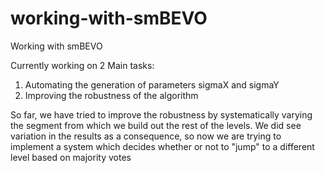 # working-with-smBEVO
Working with smBEVO

Currently working on 2 Main tasks:
1. Automating the generation of parameters sigmaX and sigmaY
2. Improving the robustness of the algorithm


So far, we have tried to improve the robustness by systematically varying the segment from which we build out the rest of the levels. We did see variation in the results as a consequence, so now we are trying to implement a system which decides whether or not to "jump" to a different level based on majority votes
